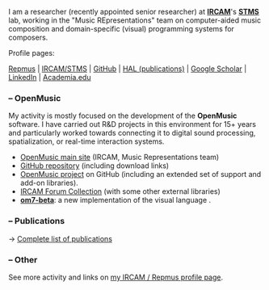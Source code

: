 

I am a researcher (recently appointed senior researcher) at <a href="https://www.ircam.fr/recherche/" target="_blank">**IRCAM**</a>'s <a href="https://www.stms-lab.fr/" target="_blank">**STMS**</a> lab, working in the "Music REpresentations" team on computer-aided music composition and domain-specific (visual) programming systems for composers. 

<!-- &rarr; -->
Profile pages: 

<a href="http://repmus.ircam.fr/bresson" target="_blank">Repmus</a> |
<a href="https://www.stms-lab.fr/person/jean-bresson/" target="_blank">IRCAM/STMS</a> |
<a href="https://github.com/j-bresson" target="_blank">GitHub</a> |
<a href="https://cv.archives-ouvertes.fr/jean-bresson" target="_blank">HAL (publications)</a> |
<a href="https://scholar.google.fr/citations?user=e7hfV1AAAAAJ" target="_blank">Google Scholar</a> | 
<a href="https://www.linkedin.com/in/jean-bresson/" target="_blank">LinkedIn</a> |
<a href="http://ircam.academia.edu/JeanBresson/" target="_blank">Academia.edu</a> <br>


### – OpenMusic

My activity is mostly focused on the development of the **OpenMusic** software. I have carried out R&D projects in this environment for 15+ years and particularly worked towards connecting it to digital sound processing, spatialization, or real-time interaction systems. 

* <a href="http://repmus.ircam.fr/openmusic/" target="_blank">OpenMusic main site</a> (IRCAM, Music Representations team) 
* <a href="https://github.com/openmusic-project/OM6" target="_blank">GitHub repository</a> (including download links) 
* <a href="https://github.com/openmusic-project/" target="_blank">OpenMusic project</a> on GitHub (including an extended set of support and add-on libraries). 
* <a href="https://forum.ircam.fr/collections/detail/om-librairies/" target="_blank">IRCAM Forum Collection</a> (with some other external libraries)
* **<a href="https://github.com/openmusic-project/om7-beta" target="_blank">om7-beta</a>**: a new implementation of the visual language .

### – Publications

&rarr; [Complete list of publications](publi)

### – Other

See more activity and links on <a href="http://repmus.ircam.fr/bresson" target="_blank">my IRCAM / Repmus profile page</a>.
